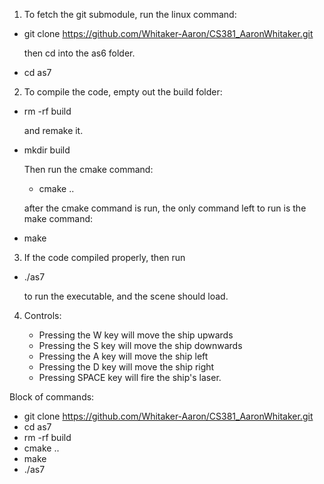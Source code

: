 1. To fetch the git submodule, run the linux command: 

- git clone https://github.com/Whitaker-Aaron/CS381_AaronWhitaker.git

    then cd into the as6 folder.
- cd as7

2. To compile the code, empty out the build folder:

- rm -rf build

    and remake it. 
    
- mkdir build 

     Then run the cmake command: 

    - cmake ..

   after the cmake command is run, the only command left to run is the make command: 

- make

3. If the code compiled properly, then run 

- ./as7

    to run the executable, and the scene should load.

4. Controls:

    - Pressing the W key will move the ship upwards
    - Pressing the S key will move the ship downwards
    - Pressing the A key will move the ship left
    - Pressing the D key will move the ship right
    - Pressing SPACE key will fire the ship's laser.



   

Block of commands:

- git clone https://github.com/Whitaker-Aaron/CS381_AaronWhitaker.git
- cd as7
- rm -rf build    
- cmake ..
- make
- ./as7
